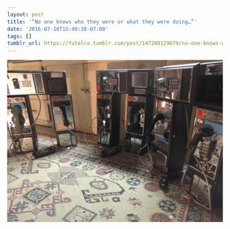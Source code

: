 ```yaml
---
layout: post
title: '“No one knows who they were or what they were doing…”'
date: '2016-07-10T15:40:38-07:00'
tags: []
tumblr_url: https://futelco.tumblr.com/post/147208129679/no-one-knows-who-they-were-or-what-they-were
---
```

 ![](/images/blog/tumblr_oa4ezqWnGv1th5ccio1_1280.jpg)  


